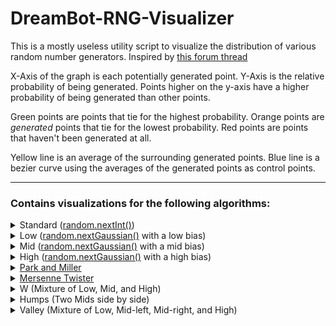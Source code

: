 # DreamBot-RNG-Visualizer
This is a mostly useless utility script to visualize the distribution of various random number generators.
Inspired by [this forum thread](https://dreambot.org/forums/index.php?/topic/18858-weighted-random-numbers/)

X-Axis of the graph is each potentially generated point.
Y-Axis is the relative probability of being generated.
Points higher on the y-axis have a higher probability of being generated than other points.

Green points are points that tie for the highest probability.
Orange points are *generated* points that tie for the lowest probability.
Red points are points that haven't been generated at all.

Yellow line is an average of the surrounding generated points.
Blue line is a bezier curve using the averages of the generated points as control points.

---
### Contains visualizations for the following algorithms:
<details>
  <Summary>Standard (<a href="https://docs.oracle.com/javase/8/docs/api/java/util/Random.html#nextInt--">random.nextInt()</a>)</Summary>
  
  ![Standard 300]
  ![Standard 20]
</details>
<details>
  <Summary>Low (<a href="https://docs.oracle.com/javase/8/docs/api/java/util/Random.html#nextGaussian--">random.nextGaussian()</a> with a low bias)</Summary>
  
  ![Low 300]
</details>
<details>
  <Summary>Mid (<a href="https://docs.oracle.com/javase/8/docs/api/java/util/Random.html#nextGaussian--">random.nextGaussian()</a> with a mid bias)</Summary>
  
  ![Mid 300]
</details>
<details>
  <Summary>High (<a href="https://docs.oracle.com/javase/8/docs/api/java/util/Random.html#nextGaussian--">random.nextGaussian()</a> with a high bias)</Summary>
  
  ![High 300]
</details>
<details>
  <Summary><a href="https://en.wikipedia.org/wiki/Lehmer_random_number_generator">Park and Miller</a></Summary>
  
  Note that this algorithm is very slow, especially when you clamp it to very small values.
  ![PAM 300]
</details>
<details>
  <Summary><a href="https://en.wikipedia.org/wiki/Mersenne_Twister">Mersenne Twister</a></Summary>
  
  ![MT 300]
</details>
<details>
  <Summary>W (Mixture of Low, Mid, and High)</Summary>

  ```java
  private int generateW()
  {
      switch (Random.nextInt(3))
      {
          case 0:
              return Random.low(points.length / 2);
          case 1:
              return Random.mid(points.length / 3, points.length / 3 * 2);
          default:
              return Random.high(points.length / 2, points.length);
      }
  }
  ```
  ![W 300]
</details>
<details>
  <Summary>Humps (Two Mids side by side)</Summary>
  
  ```java
  private int generateHumps()
  {
      if (Random.nextInt(2) == 0)
          return Random.mid(points.length / 2);
      return Random.mid(points.length / 2, points.length);
  }
  ```
  ![Humps 300]
</details>
<details>
  <Summary>Valley (Mixture of Low, Mid-left, Mid-right, and High)</Summary>
  
  ```java
  private int generateValley()
  {
      switch (Random.nextInt(4))
      {
          case 0:
              return Random.low(points.length / 3);
          case 1:
              return Random.mid(points.length / 5 * 2);
          case 2:
              return Random.mid(points.length / 5 * 3, points.length);
          default:
              return Random.high(points.length / 3 * 2, points.length);
      }
  }  
  ```
  ![Valley 300]
</details>

[Standard 300]: https://i.imgur.com/gUHLzSA.png
[Standard 20]: https://i.imgur.com/A0iOCQb.png
[High 300]: https://i.imgur.com/wS7JbFX.png
[Humps 300]: https://i.imgur.com/erH59Vg.png
[Low 300]: https://i.imgur.com/WYpBuqb.png
[Mid 300]: https://i.imgur.com/BzS3RpE.png
[PAM 300]: https://i.imgur.com/XwsIaR0.png
[MT 300]: https://i.imgur.com/QHZGSLF.png
[Valley 300]: https://i.imgur.com/aqgnlyP.png
[W 300]: https://i.imgur.com/0UDsSNg.png
